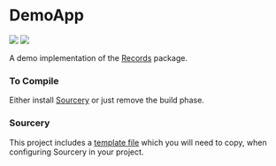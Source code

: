 # DemoApp

![](https://img.shields.io/badge/platform-iOS-blue)
![](https://img.shields.io/badge/swift-5.3-blue)

A demo implementation of the [Records](https://github.com/nashysolutions/Records) package.

### To Compile

Either install [Sourcery](https://github.com/krzysztofzablocki/Sourcery) or just remove the build phase.

### Sourcery

This project includes a [template file](https://github.com/nashysolutions/RecordsDemo1/blob/master/Performances/Database/Stencils/ManagedObjectQuery.stencil) which you will need to copy, when configuring Sourcery in your project.
